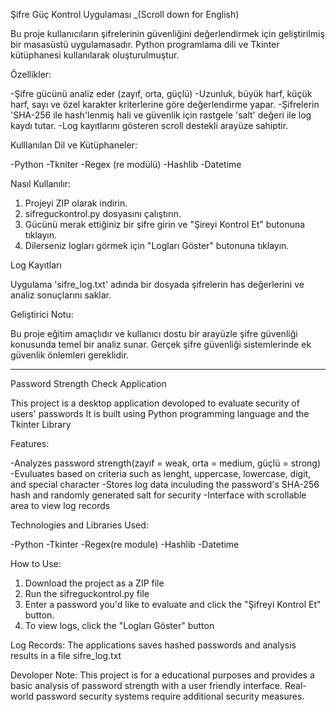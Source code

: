 Şifre Güç Kontrol Uygulaması
_(Scroll down for English)

Bu proje kullanıcıların şifrelerinin güvenliğini değerlendirmek için geliştirilmiş bir masasüstü uygulamasadır.
Python programlama dili ve Tkinter kütüphanesi kullanılarak oluşturulmuştur.

Özellikler:

-Şifre gücünü analiz eder (zayıf, orta, güçlü)
-Uzunluk, büyük harf, küçük harf, sayı ve özel karakter kriterlerine göre değerlendirme yapar. 
-Şifrelerin 'SHA-256 ile hash'lenmiş hali ve güvenlik için rastgele 'salt' değeri ile log kaydı tutar. 
-Log kayıtlarını gösteren scroll destekli arayüze sahiptir.

Kulllanılan Dil ve Kütüphaneler:

-Python
-Tkniter
-Regex (re modülü)
-Hashlib
-Datetime

Nasıl Kullanılır:

1. Projeyi ZIP olarak indirin.
2. sifreguckontrol.py dosyasını çalıştırın.
3. Gücünü merak ettiğiniz bir şifre girin ve "Şireyi Kontrol Et" butonuna tıklayın. 
4. Dilerseniz logları görmek için "Logları Göster" butonuna tıklayın.

Log Kayıtları

Uygulama 'sifre_log.txt' adında bir dosyada şifrelerin has değerlerini ve analiz sonuçlarını saklar.

Geliştirici Notu:

Bu proje eğitim amaçlıdır ve kullanıcı dostu bir arayüzle şifre güvenliği konusunda temel bir analiz sunar.
Gerçek şifre güvenliği sistemlerinde ek güvenlik önlemleri gereklidir.

-----------------------------------------------------------------------------------------------------------
Password Strength Check Application

This project is a desktop application devoloped to evaluate security of users' passwords
It is built using Python programming language and the Tkinter Library

Features: 

-Analyzes password strength(zayıf = weak, orta = medium, güçlü = strong)
-Evuluates based on criteria such as lenght, uppercase, lowercase, digit, and special character
-Stores log data inculuding the password's SHA-256 hash and randomly generated salt for security 
-Interface with scrollable area to view log records 

Technologies and Libraries Used:

-Python
-Tkinter
-Regex(re module)
-Hashlib
-Datetime

How to Use:
1. Download the project as a ZIP file
2. Run the sifreguckontrol.py file
3. Enter a password you'd like to evaluate and click the "Şifreyi Kontrol Et" button.
4. To view logs, click the "Logları Göster" button

Log Records:
The applications saves hashed passwords and analysis results in a file sifre_log.txt

Devoloper Note:
This project is for a educational purposes and provides a basic analysis of password strength with a user
friendly interface.
Real-world password security systems require additional security measures.


